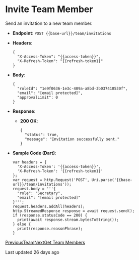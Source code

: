 # Invite Team Member

Send an invitation to a new team member.

*   **Endpoint**: `POST {{base-url}}/team/invitations`
    
*   **Headers**:

    ```
    {
      "X-Access-Token": "{{access-token}}",
      "X-Refresh-Token": "{{refresh-token}}"
    }
    ```
    
*   **Body**:

    ```
    {
      "roleId": "1e9f0636-1e3c-409a-a8bd-3b037410530f",
      "email": "[email protected]",
      "approvalLimit": 0
    }
    ```
    
*   **Response**:
    
    *   **200 OK**:

        ```
        {
          "status": true,
          "message": "Invitation successfully sent."
        }
        ```
        
    
*   **Sample Code (Dart)**:

    ```
    var headers = {
      'X-Access-Token': '{{access-token}}',
      'X-Refresh-Token': '{{refresh-token}}'
    };
    var request = http.Request('POST', Uri.parse('{{base-url}}/team/invitations'));
    request.body = '''{
      "role": "Secretary",
      "email": "[email protected]"
    }''';
    request.headers.addAll(headers);
    http.StreamedResponse response = await request.send();
    if (response.statusCode == 200) {
      print(await response.stream.bytesToString());
    } else {
      print(response.reasonPhrase);
    }
    ```
    

[PreviousTeam](/xpress-wallet-api/merchant/team)[NextGet Team Members](/xpress-wallet-api/merchant/team/get-team-members)

Last updated 26 days ago